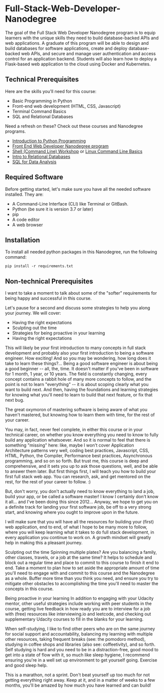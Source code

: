 # Full-Stack-Web-Developer-Nanodegree

The goal of the Full Stack Web Developer Nanodegree program is to equip learners with the unique skills they need to build database-backed APIs and web applications. A graduate of this program will be able to design and build databases for software applications, create and deploy database-backed web APIs, and secure and manage user authentication and access control for an application backend. Students will also learn how to deploy a Flask-based web application to the cloud using Docker and Kubernetes.


## Technical Prerequisites
Here are the skills you'll need for this course:

- Basic Programming in Python
- Front-end web development (HTML, CSS, Javascript)
- Terminal Command Basics
- SQL and Relational Databases

Need a refresh on these? Check out these courses and Nanodegree programs.

- [Introduction to Python Programming](https://www.udacity.com/course/introduction-to-python--ud1110)
- [Front End Web Developer Nanodegree program](https://www.udacity.com/course/front-end-web-developer-nanodegree--nd001)
- [Shell (Command Line) Workshop](https://classroom.udacity.com/courses/ud206) or [Linux Command Line Basics](https://www.udacity.com/course/linux-command-line-basics--ud595)
- [Intro to Relational Databases](https://www.udacity.com/course/intro-to-relational-databases--ud197)
- [SQL for Data Analysis](https://www.udacity.com/course/sql-for-data-analysis--ud198)

## Required Software
Before getting started, let's make sure you have all the needed software installed. They are:

- A Command-Line Interface (CLI) like Terminal or GitBash.
- Python (be sure it is version 3.7 or later)
- pip
- A code editor
- A web browser



## Installation

To install all needed python packages in this Nanodegree, run the following command:
```
pip install -r requirements.txt
```



## Non-technical Prerequisites
I want to take a moment to talk about some of the "softer" requirements for being happy and successful in this course.

Let's pause for a second and discuss some strategies to help you along your journey. We will cover:

- Having the right expectations
- Sculpting out the time
- Strategies for being proactive in your learning
- Having the right expectations

This will likely be your first introduction to many concepts in full stack development and probably also your first introduction to being a software engineer. How exciting! And so you may be wondering, how long does it take to learn these things?... Being a good software engineer is about being a good beginner -- all, the, time. It doesn't matter if you've been in software for 1 month, 1 year, or 10 years. The field is constantly changing, every concept contains a rabbit hole of many more concepts to follow, and the point is not to learn "everything" -- it is about scoping clearly what you want to build next. And then, having the foundations and learning strategies for knowing what you'll need to learn to build that next feature, or fix that next bug.

The great oxymoron of mastering software is being aware of what you haven't mastered, but knowing how to learn them with time, for the rest of your career.

You may, in fact, never feel complete, in either this course or in your technical career, on whether you know everything you need to know to fully build any application whatsoever. And so it is normal to feel that there is something "missing" here: like, maybe I won't cover Application Architecture patterns very well, coding best practices, Javascript, CSS, HTML, Python, the Compiler, Performance best practices, Asynchronous programming, and so on so forth. But trust me, this course is deep and comprehensive, and it sets you up to ask those questions, well, and be able to answer them later. But first things first, I will teach you how to build your first full stack web app. You can research, ask, and get mentored on the rest, for the rest of your career to follow. :)

But, don't worry, you don't actually need to know everything to land a job, build your app, or be called a software master! I know I certainly don't know it all... and I've been doing this since 2012... Anyway, we hope to get you on a definite track for landing your first software job, be off to a very strong start, and knowing where you ought to improve upon in the future.

I will make sure that you will have all the resources for building your (first) web application, end to end, of what I hope to be many more to follow, where you will keep learning what it takes to do full stack development, in every application you continue to work on. A growth mindset will greatly help in making this a pleasant journey.

Sculpting out the time
Spinning multiple plates? Are you balancing a family, other classes, travels, or a job at the same time? It helps to schedule and block out a regular time and place to commit to this course to finish it end to end. Take a moment to plan how to set aside the appropriate amount of time you'll need to engage with and commit to this course and the Nanodegree as a whole. Buffer more time than you think you need, and ensure you try to mitigate other obstacles to accomplishing the time you'll need to master the concepts in this course.

Being proactive in your learning
In addition to engaging with your Udacity mentor, other useful strategies include working with peer students in the course, getting live feedback in how ready you are to interview for a job with (free) resources like interviewing.io and leetcode, and checking out supplementary Udacity courses to fill in the blanks for your learning.

When self-studying, I like to find other peers who are on the same journey for social support and accountability, balancing my learning with multiple other resources, taking frequent breaks (see: the pomodoro method), studying in coffee shops and libraries (also see: coffeetivity), and so forth. Self studying is hard and you need to be in a distraction-free, good mood to get into a state of flow with it, so much like sleep hygiene, I recommend ensuring you're in a well set up environment to get yourself going. Exercise and good sleep help.

This is a marathon, not a sprint.
Don't beat yourself up too much for not getting everything right away. Keep at it, and in a matter of weeks to a few months, you'll be amazed by how much you have learned and can build!
